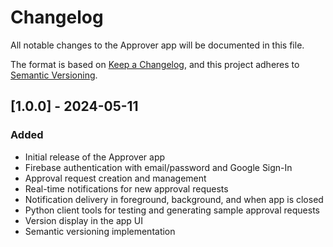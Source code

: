 # Changelog

All notable changes to the Approver app will be documented in this file.

The format is based on [Keep a Changelog](https://keepachangelog.com/en/1.0.0/),
and this project adheres to [Semantic Versioning](https://semver.org/spec/v2.0.0.html).

## [1.0.0] - 2024-05-11

### Added
- Initial release of the Approver app
- Firebase authentication with email/password and Google Sign-In
- Approval request creation and management
- Real-time notifications for new approval requests
- Notification delivery in foreground, background, and when app is closed
- Python client tools for testing and generating sample approval requests
- Version display in the app UI
- Semantic versioning implementation 